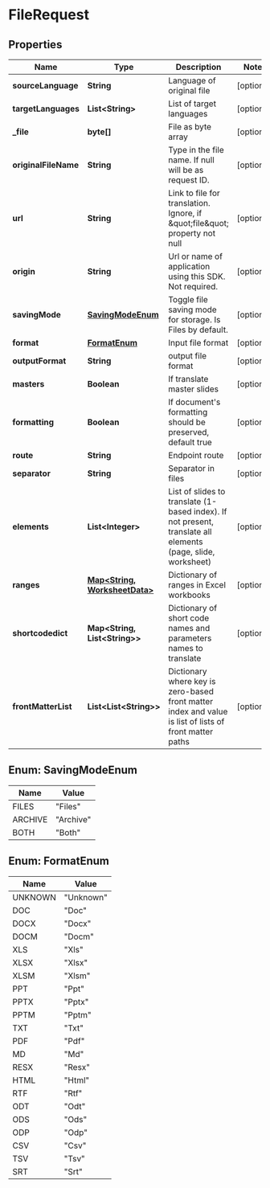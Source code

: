

# FileRequest


## Properties

| Name | Type | Description | Notes |
|------------ | ------------- | ------------- | -------------|
|**sourceLanguage** | **String** | Language of original file |  [optional] |
|**targetLanguages** | **List&lt;String&gt;** | List of target languages |  [optional] |
|**_file** | **byte[]** | File as byte array |  [optional] |
|**originalFileName** | **String** | Type in the file name. If null will be as request ID. |  [optional] |
|**url** | **String** | Link to file for translation. Ignore, if \&quot;file\&quot; property not null |  [optional] |
|**origin** | **String** | Url or name of application using this SDK. Not required. |  [optional] |
|**savingMode** | [**SavingModeEnum**](#SavingModeEnum) | Toggle file saving mode for storage.  Is Files by default. |  [optional] |
|**format** | [**FormatEnum**](#FormatEnum) | Input file format |  [optional] |
|**outputFormat** | **String** | output file format |  [optional] |
|**masters** | **Boolean** | If translate master slides |  [optional] |
|**formatting** | **Boolean** | If document&#39;s formatting should be preserved, default true |  [optional] |
|**route** | **String** | Endpoint route |  [optional] |
|**separator** | **String** | Separator in files |  [optional] |
|**elements** | **List&lt;Integer&gt;** | List of slides to translate (1-based index). If not present, translate all elements (page, slide, worksheet) |  [optional] |
|**ranges** | [**Map&lt;String, WorksheetData&gt;**](WorksheetData.md) | Dictionary of ranges in Excel workbooks |  [optional] |
|**shortcodedict** | **Map&lt;String, List&lt;String&gt;&gt;** | Dictionary of short code names and parameters names to translate |  [optional] |
|**frontMatterList** | **List&lt;List&lt;String&gt;&gt;** | Dictionary where key is zero-based front matter index and value is list of lists of front matter paths |  [optional] |



## Enum: SavingModeEnum

| Name | Value |
|---- | -----|
| FILES | &quot;Files&quot; |
| ARCHIVE | &quot;Archive&quot; |
| BOTH | &quot;Both&quot; |



## Enum: FormatEnum

| Name | Value |
|---- | -----|
| UNKNOWN | &quot;Unknown&quot; |
| DOC | &quot;Doc&quot; |
| DOCX | &quot;Docx&quot; |
| DOCM | &quot;Docm&quot; |
| XLS | &quot;Xls&quot; |
| XLSX | &quot;Xlsx&quot; |
| XLSM | &quot;Xlsm&quot; |
| PPT | &quot;Ppt&quot; |
| PPTX | &quot;Pptx&quot; |
| PPTM | &quot;Pptm&quot; |
| TXT | &quot;Txt&quot; |
| PDF | &quot;Pdf&quot; |
| MD | &quot;Md&quot; |
| RESX | &quot;Resx&quot; |
| HTML | &quot;Html&quot; |
| RTF | &quot;Rtf&quot; |
| ODT | &quot;Odt&quot; |
| ODS | &quot;Ods&quot; |
| ODP | &quot;Odp&quot; |
| CSV | &quot;Csv&quot; |
| TSV | &quot;Tsv&quot; |
| SRT | &quot;Srt&quot; |



